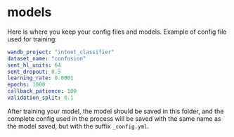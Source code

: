 # models

Here is where you keep your config files and models. Example of config file used for training:

```yml
wandb_project: "intent_classifier"
dataset_name: "confusion"
sent_hl_units: 64
sent_dropout: 0.5
learning_rate: 0.0001
epochs: 1000
callback_patience: 100
validation_split: 0.1
```

After training your model, the model should be saved in this folder, and the complete config used in the process will be saved with the same name as the model saved, but with the suffix `_config.yml`.

